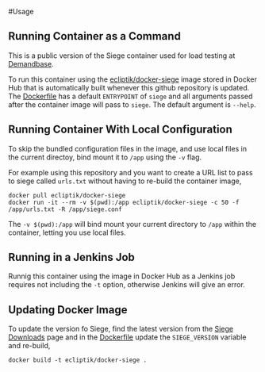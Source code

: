 #Usage
## Running Container as a Command

This is a public version of the Siege container used for load testing at [Demandbase](https://www.demandbase.com).

To run this container using the [ecliptik/docker-siege](https://hub.docker.com/r/ecliptik/docker-siege/) image stored in Docker Hub that is automatically built whenever this github repository is updated. The [Dockerfile](Dockerfile) has a default `ENTRYPOINT` of `siege` and all arguments passed after the container image will pass to `siege`. The default argument is `--help`.

## Running Container With Local Configuration

To skip the bundled configuration files in the image, and use local files in the current directoy, bind mount it to `/app` using the `-v` flag.

For example using this repository and you want to create a URL list to pass to siege called `urls.txt` without having to re-build the container image,

```
docker pull ecliptik/docker-siege
docker run -it --rm -v $(pwd):/app ecliptik/docker-siege -c 50 -f /app/urls.txt -R /app/siege.conf
```

The `-v $(pwd):/app` will bind mount your current directory to `/app` within the container, letting you use local files.

## Running in a Jenkins Job

Runnig this container using the image in Docker Hub as a Jenkins job requires not including the `-t` option, otherwise Jenkins will give an error.

## Updating Docker Image

To update the version fo Siege, find the latest version from the [Siege Downloads](http://download.joedog.org/siege/) page and in the [Dockerfile](Dockerfile) update the `SIEGE_VERSION` variable and re-build,

```
docker build -t ecliptik/docker-siege .
```
